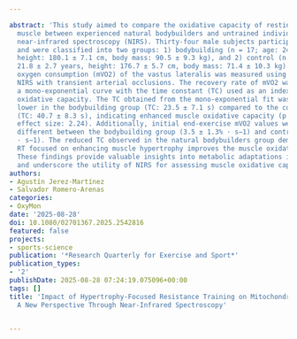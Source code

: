 ---
abstract: 'This study aimed to compare the oxidative capacity of resting skeletal
  muscle between experienced natural bodybuilders and untrained individuals, using
  near-infrared spectroscopy (NIRS). Thirty-four male subjects participated voluntarily
  and were classified into two groups: 1) bodybuilding (n = 17; age: 24.3 ± 3.6 years,
  height: 180.1 ± 7.1 cm, body mass: 90.5 ± 9.3 kg), and 2) control (n = 17; age:
  21.8 ± 2.7 years, height: 176.7 ± 5.7 cm, body mass: 71.4 ± 10.3 kg). The muscle
  oxygen consumption (mVO2) of the vastus lateralis was measured using continuous-wave
  NIRS with transient arterial occlusions. The recovery rate of mVO2 was fitted to
  a mono-exponential curve with the time constant (TC) used as an index of muscle
  oxidative capacity. The TC obtained from the mono-exponential fit was significantly
  lower in the bodybuilding group (TC: 23.5 ± 7.1 s) compared to the control group
  (TC: 40.7 ± 8.3 s), indicating enhanced muscle oxidative capacity (p textless .001;
  effect size: 2.24). Additionally, initial end-exercise mVO2 values were significantly
  different between the bodybuilding group (3.5 ± 1.3% · s−1) and control group (2.5 ± 1.0%
  · s−1). The reduced TC observed in the natural bodybuilders group demonstrates that
  RT focused on enhancing muscle hypertrophy improves the muscle oxidative capacity.
  These findings provide valuable insights into metabolic adaptations induced by RT
  and underscore the utility of NIRS for assessing muscle oxidative capacity'
authors:
- Agustín Jerez-Martínez
- Salvador Romero-Arenas
categories:
- OxyMon
date: '2025-08-28'
doi: 10.1080/02701367.2025.2542816
featured: false
projects:
- sports-science
publication: '*Research Quarterly for Exercise and Sport*'
publication_types:
- '2'
publishDate: 2025-08-28 07:24:19.075096+00:00
tags: []
title: 'Impact of Hypertrophy-Focused Resistance Training on Mitochondrial Capacity:
  A New Perspective Through Near-Infrared Spectroscopy'

---
